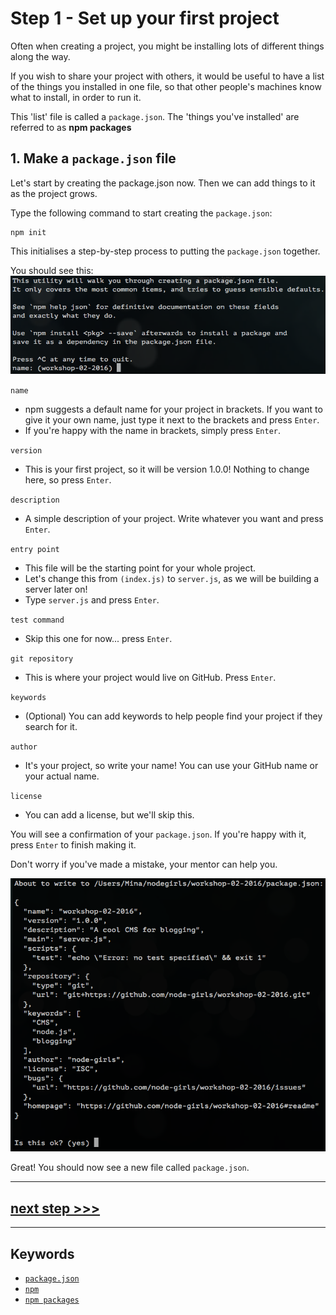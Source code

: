 # Step 1 - Set up your first project

Often when creating a project, you might be installing lots of different things along the way.

If you wish to share your project with others, it would be useful to have a list of the things you installed in one file, so that other people's machines know what to install, in order to run it.

This 'list' file is called a `package.json`.  The 'things you've installed' are referred to as **npm packages**

## 1. Make a `package.json` file

Let's start by creating the package.json now.  Then we can add things to it as the project grows.

Type the following command to start creating the `package.json`:

```
npm init
```
This initialises a step-by-step process to putting the `package.json` together.

You should see this:
![starting npm init](readme-images/step1-npm-init01.png)

`name`
* npm suggests a default name for your project in brackets.  If you want to give it your own name, just type it next to the brackets and press `Enter`.
* If you're happy with the name in brackets, simply press `Enter`.

`version`
* This is your first project, so it will be version 1.0.0!  Nothing to change here, so press `Enter`.

`description`
* A simple description of your project.  Write whatever you want and press `Enter`.

`entry point`
* This file will be the starting point for your whole project.
* Let's change this from `(index.js)` to `server.js`, as we will be building a server later on!
* Type `server.js` and press `Enter`.

`test command`
* Skip this one for now... press `Enter`.

`git repository`
* This is where your project would live on GitHub.  Press `Enter`.

`keywords`
* (Optional) You can add keywords to help people find your project if they search for it.

`author`
* It's your project, so write your name!  You can use your GitHub name or your actual name.

`license`
* You can add a license, but we'll skip this.

You will see a confirmation of your `package.json`.  If you're happy with it, press `Enter` to finish making it.

Don't worry if you've made a mistake, your mentor can help you.

![package.json confirmation](readme-images/step1-npm-init02.png)

Great!  You should now see a new file called `package.json`.

---

## [**next step >>>**](step02.md)
---
## Keywords
* [`package.json`](https://docs.npmjs.com/getting-started/using-a-package.json)
* [`npm`](https://docs.npmjs.com/getting-started/what-is-npm)
* [`npm packages`](https://docs.npmjs.com/getting-started/installing-npm-packages-locally)
